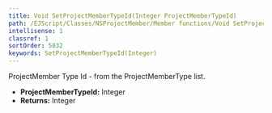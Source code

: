 ```yaml
---
title: Void SetProjectMemberTypeId(Integer ProjectMemberTypeId)
path: /EJScript/Classes/NSProjectMember/Member functions/Void SetProjectMemberTypeId(Integer p_0)
intellisense: 1
classref: 1
sortOrder: 5832
keywords: SetProjectMemberTypeId(Integer)
---
```



ProjectMember Type Id - from the ProjectMemberType list.



* **ProjectMemberTypeId:** Integer
* **Returns:** Integer


